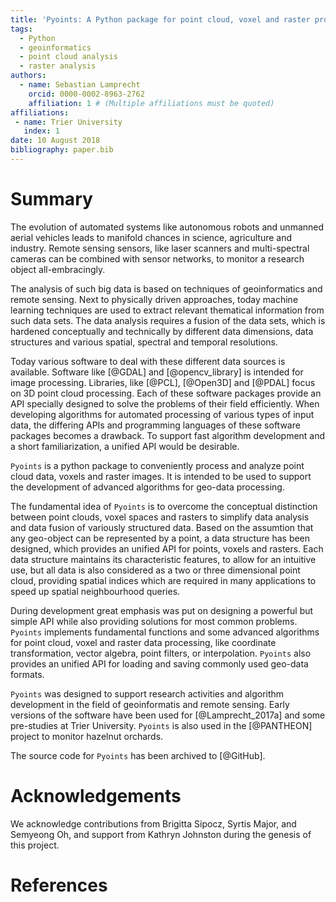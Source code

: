 ```yaml
---
title: 'Pyoints: A Python package for point cloud, voxel and raster processing.'
tags:
  - Python
  - geoinformatics
  - point cloud analysis
  - raster analysis
authors:
  - name: Sebastian Lamprecht
    orcid: 0000-0002-8963-2762
    affiliation: 1 # (Multiple affiliations must be quoted)
affiliations:
 - name: Trier University
   index: 1
date: 10 August 2018
bibliography: paper.bib
---
```



# Summary

The evolution of automated systems like autonomous robots and unmanned aerial 
vehicles leads to manifold chances in science, agriculture and industry.
Remote sensing sensors, like laser scanners and multi-spectral cameras can be
combined with sensor networks, to monitor a research object all-embracingly.

The analysis of such big data is based on techniques of geoinformatics and 
remote sensing. Next to physically driven approaches, today machine learning 
techniques are used to extract relevant thematical information from such data
sets. The data analysis requires a fusion of the data sets, which is hardened
conceptually and technically by different data dimensions, data structures and
various spatial, spectral and temporal resolutions.

Today various software to deal with these different data sources is available.
Software like [@GDAL] and [@opencv_library] is intended for image processing. 
Libraries, like [@PCL], [@Open3D] and [@PDAL] focus on 3D point cloud 
processing. Each of these software packages provide an API specially designed 
to solve the problems of their field efficiently. When developing algorithms 
for automated processing of various types of input data, the differing APIs and
programming languages of these software packages becomes a drawback. To support
fast  algorithm development and a short familiarization, a unified API would be 
desirable.

``Pyoints`` is a python package to conveniently process and analyze point
cloud data, voxels and raster images. It is intended to be used to support
the development of advanced algorithms for geo-data processing.

The fundamental idea of ``Pyoints`` is to overcome the conceptual distinction 
between point clouds, voxel spaces and rasters to simplify data analysis 
and data fusion of variously structured data. Based on the assumtion that any 
geo-object can be represented by a point, a data structure has been designed, 
which provides an unified API for points, voxels and rasters. Each data 
structure maintains its characteristic features, to allow for an intuitive use, 
but all data is also considered as a two or three dimensional point cloud, 
providing spatial indices which are required in many applications to speed up 
spatial neighbourhood queries.

During development great emphasis was put on designing a powerful but simple 
API while also providing solutions for most common problems. ``Pyoints`` 
implements fundamental functions and some advanced algorithms for point cloud, 
voxel and raster data processing, like coordinate transformation, vector
algebra, point filters, or interpolation. ``Pyoints`` also provides an unified 
API for loading and saving commonly used geo-data formats.

``Pyoints`` was designed to support research activities and algorithm
development in the field of geoinformatis and remote sensing. Early versions of 
the software have been used for [@Lamprecht_2017a] and some pre-studies at 
Trier University. ``Pyoints`` is also used in the [@PANTHEON] project to 
monitor hazelnut orchards.

The source code for ``Pyoints`` has been archived to [@GitHub].


# Acknowledgements

We acknowledge contributions from Brigitta Sipocz, Syrtis Major, and Semyeong
Oh, and support from Kathryn Johnston during the genesis of this project.

# References
